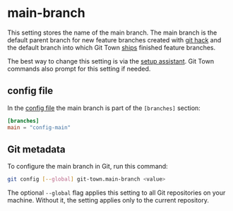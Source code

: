 # main-branch

This setting stores the name of the main branch. The main branch is the default
parent branch for new feature branches created with
[git hack](../commands/hack.md) and the default branch into which Git Town
[ships](../commands/ship.md) finished feature branches.

The best way to change this setting is via the
[setup assistant](../configuration.md). Git Town commands also prompt for this
setting if needed.

## config file

In the [config file](../configuration-file.md) the main branch is part of the
`[branches]` section:

```toml
[branches]
main = "config-main"
```

## Git metadata

To configure the main branch in Git, run this command:

```bash
git config [--global] git-town.main-branch <value>
```

The optional `--global` flag applies this setting to all Git repositories on
your machine. Without it, the setting applies only to the current repository.
